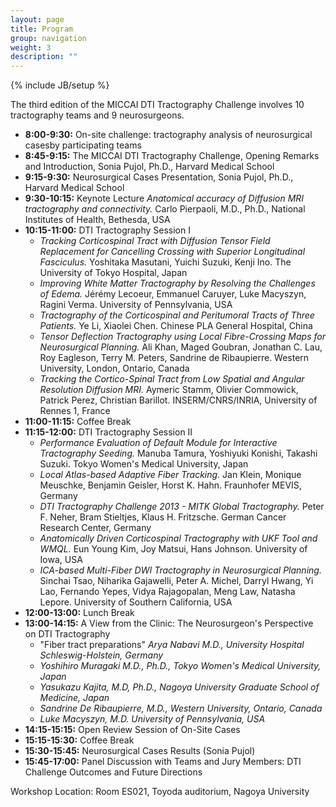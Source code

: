 ```yaml
---
layout: page
title: Program
group: navigation
weight: 3
description: ""
---
```

{% include JB/setup %}

The third edition of the MICCAI DTI Tractography Challenge involves 10 tractography teams and 9 neurosurgeons.

* __8:00-9:30:__ On-site challenge: tractography analysis of neurosurgical casesby participating teams
* __8:45-9:15:__ The MICCAI DTI Tractography Challenge, Opening Remarks and Introduction, Sonia Pujol, Ph.D., Harvard Medical School
* __9:15-9:30:__ Neurosurgical Cases Presentation, Sonia Pujol, Ph.D., Harvard Medical School
* __9:30-10:15:__ Keynote Lecture _Anatomical accuracy of Diffusion MRI tractography and connectivity._ Carlo Pierpaoli, M.D., Ph.D., National Institutes of Health, Bethesda, USA
* __10:15-11:00:__ DTI Tractography Session I
  * _Tracking Corticospinal Tract with Diffusion Tensor Field Replacement for Cancelling Crossing with Superior Longitudinal Fasciculus._ Yoshitaka Masutani, Yuichi Suzuki, Kenji Ino. The University of Tokyo Hospital, Japan
  * _Improving White Matter Tractography by Resolving the Challenges of Edema._ Jérémy Lecoeur, Emmanuel Caruyer, Luke Macyszyn,  Ragini Verma. University of Pennsylvania, USA
  * _Tractography of the Corticospinal and Peritumoral Tracts of Three Patients._ Ye Li, Xiaolei Chen. Chinese PLA General Hospital, China
  * _Tensor Deflection Tractography using Local Fibre-Crossing Maps for Neurosurgical Planning._ Ali Khan, Maged Goubran, Jonathan C. Lau, Roy Eagleson, Terry M. Peters, Sandrine de Ribaupierre. Western University, London, Ontario, Canada
  * _Tracking the Cortico-Spinal Tract from Low Spatial and Angular Resolution Diffusion MRI._ Aymeric Stamm, Olivier Commowick, Patrick Perez, Christian Barillot. INSERM/CNRS/INRIA, University of Rennes 1, France 
* __11:00-11:15:__ Coffee Break
* __11:15-12:00:__ DTI Tractography Session II
  * _Performance Evaluation of Default Module for Interactive Tractography Seeding._ Manuba Tamura, Yoshiyuki Konishi, Takashi Suzuki. Tokyo Women's Medical University, Japan
  * _Local Atlas-based Adaptive Fiber Tracking._ Jan Klein, Monique Meuschke, Benjamin Geisler, Horst K. Hahn. Fraunhofer MEVIS, Germany
  * _DTI Tractography Challenge 2013 - MITK Global Tractography._ Peter F. Neher, Bram Stieltjes, Klaus H. Fritzsche. German Cancer Research Center, Germany 
  * _Anatomically Driven Corticospinal Tractography with UKF Tool and WMQL._ Eun Young Kim, Joy Matsui, Hans Johnson. University of Iowa, USA
  * _ICA-based Multi-Fiber DWI Tractography in Neurosurgical Planning._ Sinchai Tsao, Niharika Gajawelli, Peter A. Michel, Darryl Hwang, Yi Lao, Fernando Yepes, Vidya Rajagopalan, Meng Law, Natasha Lepore. University of Southern California, USA
* __12:00-13:00:__ Lunch Break 
* __13:00-14:15:__ A View from the Clinic: The Neurosurgeon's Perspective on DTI Tractography 
  *  "Fiber tract preparations" _Arya Nabavi M.D., University Hospital Schleswig-Holstein, Germany_
  *  _Yoshihiro Muragaki M.D., Ph.D., Tokyo Women's Medical University, Japan_
  *  _Yasukazu Kajita, M.D, Ph.D., Nagoya University Graduate School of Medicine, Japan_
  *  _Sandrine De Ribaupierre, M.D., Western University, 	Ontario, Canada_
  *  _Luke Macyszyn, M.D. University of Pennsylvania, USA_
* __14:15-15:15:__ Open Review Session of On-Site Cases 
* __15:15-15:30:__ Coffee Break 
* __15:30-15:45:__ Neurosurgical Cases Results (Sonia Pujol)
* __15:45-17:00:__ Panel Discussion with Teams and Jury Members: DTI Challenge Outcomes and Future Directions 
 
Workshop Location: Room ES021, Toyoda auditorium, Nagoya University

